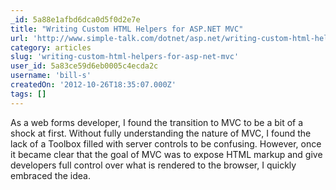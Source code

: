 ```yaml
---
_id: 5a88e1afbd6dca0d5f0d2e7e
title: "Writing Custom HTML Helpers for ASP.NET MVC"
url: 'http://www.simple-talk.com/dotnet/asp.net/writing-custom-html-helpers-for-asp.net-mvc/'
category: articles
slug: 'writing-custom-html-helpers-for-asp-net-mvc'
user_id: 5a83ce59d6eb0005c4ecda2c
username: 'bill-s'
createdOn: '2012-10-26T18:35:07.000Z'
tags: []
---
```


<p>As a web forms developer, I found the transition to MVC to be a bit of a shock at first. Without fully understanding the nature of MVC, I found the lack of a Toolbox filled with server controls to be confusing. However, once it became clear that the goal of MVC was to expose HTML markup and give developers full control over what is rendered to the browser, I quickly embraced the idea.</p>

